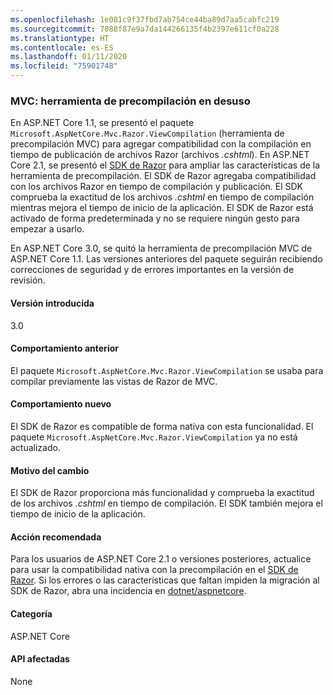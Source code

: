 ```yaml
---
ms.openlocfilehash: 1e081c9f37fbd7ab754ce44ba89d7aa5cabfc219
ms.sourcegitcommit: 7088f87e9a7da144266135f4b2397e611cf0a228
ms.translationtype: HT
ms.contentlocale: es-ES
ms.lasthandoff: 01/11/2020
ms.locfileid: "75901748"
---
```

### <a name="mvc-precompilation-tool-deprecated"></a>MVC: herramienta de precompilación en desuso

En ASP.NET Core 1.1, se presentó el paquete `Microsoft.AspNetCore.Mvc.Razor.ViewCompilation` (herramienta de precompilación MVC) para agregar compatibilidad con la compilación en tiempo de publicación de archivos Razor (archivos *.cshtml*). En ASP.NET Core 2.1, se presentó el [SDK de Razor](/aspnet/core/razor-pages/sdk?view=aspnetcore-2.1) para ampliar las características de la herramienta de precompilación. El SDK de Razor agregaba compatibilidad con los archivos Razor en tiempo de compilación y publicación. El SDK comprueba la exactitud de los archivos *.cshtml* en tiempo de compilación mientras mejora el tiempo de inicio de la aplicación. El SDK de Razor está activado de forma predeterminada y no se requiere ningún gesto para empezar a usarlo.

En ASP.NET Core 3.0, se quitó la herramienta de precompilación MVC de ASP.NET Core 1.1. Las versiones anteriores del paquete seguirán recibiendo correcciones de seguridad y de errores importantes en la versión de revisión.

#### <a name="version-introduced"></a>Versión introducida

3.0

#### <a name="old-behavior"></a>Comportamiento anterior

El paquete `Microsoft.AspNetCore.Mvc.Razor.ViewCompilation` se usaba para compilar previamente las vistas de Razor de MVC.

#### <a name="new-behavior"></a>Comportamiento nuevo

El SDK de Razor es compatible de forma nativa con esta funcionalidad. El paquete `Microsoft.AspNetCore.Mvc.Razor.ViewCompilation` ya no está actualizado.

#### <a name="reason-for-change"></a>Motivo del cambio

El SDK de Razor proporciona más funcionalidad y comprueba la exactitud de los archivos *.cshtml* en tiempo de compilación. El SDK también mejora el tiempo de inicio de la aplicación.

#### <a name="recommended-action"></a>Acción recomendada

Para los usuarios de ASP.NET Core 2.1 o versiones posteriores, actualice para usar la compatibilidad nativa con la precompilación en el [SDK de Razor](/aspnet/core/razor-pages/sdk?view=aspnetcore-3.0). Si los errores o las características que faltan impiden la migración al SDK de Razor, abra una incidencia en [dotnet/aspnetcore](https://github.com/dotnet/aspnetcore/issues).

#### <a name="category"></a>Categoría

ASP.NET Core

#### <a name="affected-apis"></a>API afectadas

None

<!-- 

### Affected APIs

Not detectable via API analysis

-->
